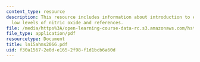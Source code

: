 ```yaml
---
content_type: resource
description: This resource includes information about introduction to effects of inhaling
  low levels of nitric oxide and references.
file: /media/https%3A/open-learning-course-data-rc.s3.amazonaws.com/hst-151-principles-of-pharmacology-spring-2005/f30a15672e0de1652f98f1d1bcb6a60d_ln15ahms2066.pdf
file_type: application/pdf
resourcetype: Document
title: ln15ahms2066.pdf
uid: f30a1567-2e0d-e165-2f98-f1d1bcb6a60d
---
```

